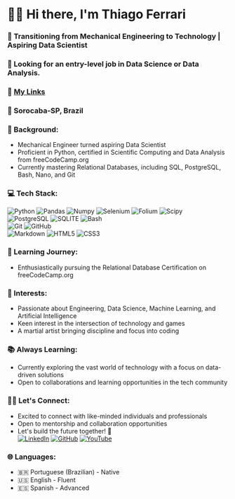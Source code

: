 # 👋🏼 Hi there, I'm **Thiago Ferrari**  

### 🚀 Transitioning from Mechanical Engineering to Technology | Aspiring Data Scientist  
### 👀 Looking for an entry-level job in Data Science or Data Analysis.  
### 🔗 [My Links](http://bit.ly/EngThiagoFerrari)
### 🚩 Sorocaba-SP, Brazil
### 🔧 Background:  
- Mechanical Engineer turned aspiring Data Scientist
- Proficient in Python, certified in Scientific Computing and Data Analysis from freeCodeCamp.org
- Currently mastering Relational Databases, including SQL, PostgreSQL, Bash, Nano, and Git

### 💻 Tech Stack:  
![Python](https://img.shields.io/badge/python-3670A0?style=for-the-badge&logo=python&logoColor=ffdd54)
![Pandas](https://img.shields.io/badge/pandas-150458?style=for-the-badge&logo=pandas)
![Numpy](https://img.shields.io/badge/numpy-013243?style=for-the-badge&logo=numpy)
![Selenium](https://img.shields.io/badge/selenium-fff?style=for-the-badge&logo=selenium)
![Folium](https://img.shields.io/badge/folium-123?style=for-the-badge&logo=folium)
![Scipy](https://img.shields.io/badge/scypy-123?style=for-the-badge&logo=scipy)  
![PostgreSQL](https://img.shields.io/badge/PostgreSQL-000?style=for-the-badge&logo=postgresql)
![SQLITE](https://img.shields.io/badge/sqlite-white?style=for-the-badge&logo=sqlite&logoColor=003B57)
![Bash](https://img.shields.io/badge/bash-000?style=for-the-badge&logo=gnubash)  
![Git](https://img.shields.io/badge/GIT-E44C30?style=for-the-badge&logo=git&logoColor=white) 
![GitHub](https://img.shields.io/badge/GitHub-100000?style=for-the-badge&logo=github)  
![Markdown](https://img.shields.io/badge/Markdown-000?style=for-the-badge&logo=markdown)
![HTML5](https://img.shields.io/badge/HTML5-E34F26?style=for-the-badge&logo=html5&logoColor=white)
![CSS3](https://img.shields.io/badge/CSS3-1572B6?style=for-the-badge&logo=css3&logoColor=white)
<!---
- Python (learned from Python Crash Course by Eric Matthes and freeCodeCamp.org certification programs)
- HTML and CSS (basic) 
- SQL, PostgreSQL, Bash, Nano, Git (in progress)
--->

### 🌱 Learning Journey:  
- Enthusiastically pursuing the Relational Database Certification on freeCodeCamp.org

### 🎯 Interests:
- Passionate about Engineering, Data Science, Machine Learning, and Artificial Intelligence
- Keen interest in the intersection of technology and games
- A martial artist bringing discipline and focus into coding

### 📚 Always Learning:  
- Currently exploring the vast world of technology with a focus on data-driven solutions
- Open to collaborations and learning opportunities in the tech community

### 🤝🏼 Let's Connect:  
- Excited to connect with like-minded individuals and professionals
- Open to mentorship and collaboration opportunities
- Let's build the future together! 🚀  
[![LinkedIn](https://img.shields.io/badge/LinkedIn-0077B5?style=for-the-badge&logo=linkedin&logoColor=white)](https://www.linkedin.com/in/engthiagoferrari)
[![GitHub](https://img.shields.io/badge/GitHub-100000?style=for-the-badge&logo=github&logoColor=white)](https://github.com/engthiagoferrari)
[![YouTube](https://img.shields.io/badge/YouTube-FFF?style=for-the-badge&logo=YouTube&logoColor=FF0000)](https://youtube.com/@engthiagoferrari)

### 🌐 Languages:  
- 🇧🇷 Portuguese (Brazilian) - Native
- 🇺🇸 English - Fluent
- 🇪🇸 Spanish - Advanced

<!---
- 👋 Hi, I’m @EngThiagoFerrari
- 👀 I’m interested in ...
- 🌱 I’m currently learning ...
- 💞️ I’m looking to collaborate on ...
- 📫 How to reach me ...
- 😄 Pronouns: ...
- ⚡ Fun fact: ...
🌟 🤜🏼🤛🏼🤝🏼🔗📌

--->


<!---
EngThiagoFerrari/EngThiagoFerrari is a ✨ special ✨ repository because its `README.md` (this file) appears on your GitHub profile.
You can click the Preview link to take a look at your changes.
--->
